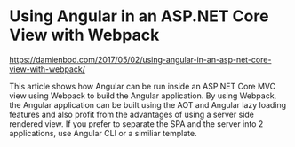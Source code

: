 # Using Angular in an ASP.NET Core View with Webpack

https://damienbod.com/2017/05/02/using-angular-in-an-asp-net-core-view-with-webpack/

This article shows how Angular can be run inside an ASP.NET Core MVC view using Webpack to build the Angular application. By using Webpack, the Angular application can be built using the AOT and Angular lazy loading features and also profit from the advantages of using a server side rendered view. If you prefer to separate the SPA and the server into 2 applications, use Angular CLI or a similiar template.
